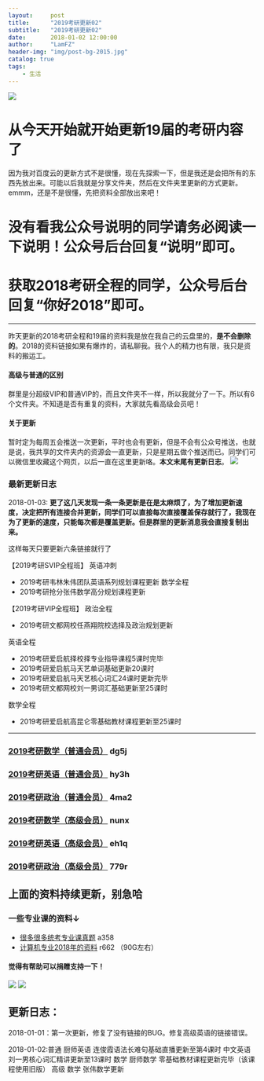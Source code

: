 ```yaml
---
layout:     post
title:      "2019考研更新02"
subtitle:   "2019考研更新02"
date:       2018-01-02 12:00:00
author:     "LamFZ"
header-img: "img/post-bg-2015.jpg"
catalog: true
tags:
    - 生活
---
```

![](http://ww2.sinaimg.cn/large/0060lm7Tly1fn12veqkifj30xc0ii40n.jpg)
# 从今天开始就开始更新19届的考研内容了

因为我对百度云的更新方式不是很懂，现在先探索一下，但是我还是会把所有的东西先放出来。可能以后我就是分享文件夹，然后在文件夹里更新的方式更新。emmm，还是不是很懂，先把资料全部放出来吧！

# 没有看我公众号说明的同学请务必阅读一下说明！公众号后台回复“说明”即可。
# 获取2018考研全程的同学，公众号后台回复“你好2018”即可。
-----

昨天更新的2018考研全程和19届的资料我是放在我自己的云盘里的，**是不会删除的**。2018的资料链接如果有爆炸的，请私聊我。我个人的精力也有限，我只是资料的搬运工。

#### 高级与普通的区别
群里是分超级VIP和普通VIP的，而且文件夹不一样，所以我就分了一下。所以有6个文件夹。不知道是否有重复的资料，大家就先看高级会员吧！
#### 关于更新
暂时定为每周五会推送一次更新，平时也会有更新，但是不会有公众号推送，也就是说，我共享的文件夹内的资源会一直更新，只是星期五做个推送而已。同学们可以微信里收藏这个网页，以后一直在这里更新咯。**本文末尾有更新日志**。
![](http://ww3.sinaimg.cn/large/0060lm7Tly1fn12y3e3gaj31hc0u0qet.jpg)

### 最新更新日志

2018-01-03:
**更了这几天发现一条一条更新是在是太麻烦了，为了增加更新速度，决定把所有连接合并更新，同学们可以直接每次直接覆盖保存就行了，我现在为了更新的速度，只能每次都是覆盖更新。但是群里的更新消息我会直接复制出来。**

这样每天只要更新六条链接就行了

【2019考研SVIP全程班】
英语冲刺
* 2019考研韦林朱伟团队英语系列规划课程更新
数学全程
* 2019考研抢分张伟数学高分规划课程更新

【2019考研VIP全程班】
政治全程
* 2019考研文都网校任燕翔院校选择及政治规划更新

英语全程
* 2019考研爱启航择校择专业指导课程5课时完毕
* 2019考研爱启航马天艺单词基础更新20课时
* 2019考研爱启航马天艺核心词汇24课时更新完毕
* 2019考研文都网校刘一男词汇基础更新至25课时

数学全程
* 2019考研爱启航高昆仑零基础教材课程更新至25课时

-----


### [2019考研数学（普通会员）](https://pan.baidu.com/s/1pLgfspX) dg5j
### [2019考研英语（普通会员）](https://pan.baidu.com/s/1i4KCRQ1) hy3h
### [2019考研政治（普通会员）](https://pan.baidu.com/s/1jHG7ikQ) 4ma2
### [2019考研数学（高级会员）](https://pan.baidu.com/s/1gftmTyj) nunx
### [2019考研英语（高级会员）](https://pan.baidu.com/s/1hsxU9xi) eh1q
### [2019考研政治（高级会员）](https://pan.baidu.com/s/1kVAFFCV) 779r


## 上面的资料持续更新，别急哈

### 一些专业课的资料↓
* [很多很多统考专业课真题](https://pan.baidu.com/s/1o7EwT30) a358
* [计算机专业2018年的资料](https://pan.baidu.com/s/1qYqS7us) r662 （90G左右）



#### 觉得有帮助可以捐赠支持一下！
![](https://timgsa.baidu.com/timg?image&quality=80&size=b9999_10000&sec=1514739195444&di=773936890dfe86fcf8a25b3db2384433&imgtype=0&src=http%3A%2F%2Fi.zeze.com%2Fattachment%2Fforum%2F201603%2F26%2F104839u04ctdk924k8pbdb.jpeg)
![](http://ww4.sinaimg.cn/large/0060lm7Tly1fn0b1zneraj30iz0lj75q.jpg
)

## 更新日志：
2018-01-01：第一次更新，修复了没有链接的BUG。修复高级英语的链接错误。

2018-01-02:普通 厨师英语 连俊霞语法长难句基础直播更新至第4课时 中文英语 刘一男核心词汇精讲更新至13课时 
数学 厨师数学 零基础教材课程更新完毕（该课程使用旧版）
高级
数学 张伟数学更新
